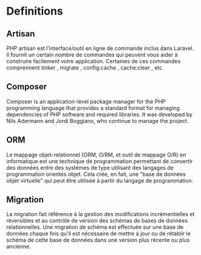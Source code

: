 # Definitions

## Artisan
PHP artisan est l'interface/outil en ligne de commande inclus dans Laravel. Il fournit un certain nombre de commandes qui peuvent vous aider à construire facilement votre application. Certaines de ces commandes comprennent tinker , migrate , config:cache , cache:clear , etc.


## Composer
Composer is an application-level package manager for the PHP programming language that provides a standard format for managing dependencies of PHP software and required libraries. It was developed by Nils Adermann and Jordi Boggiano, who continue to manage the project.


## ORM
Le mappage objet-relationnel (ORM, O/RM, et outil de mappage O/R) en informatique est une technique de programmation permettant de convertir des données entre des systèmes de type utilisant des langages de programmation orientés objet. Cela crée, en fait, une "base de données objet virtuelle" qui peut être utilisée à partir du langage de programmation.

## Migration
La migration fait référence à la gestion des modifications incrémentielles et réversibles et au contrôle de version des schémas de bases de données relationnelles. Une migration de schéma est effectuée sur une base de données chaque fois qu'il est nécessaire de mettre à jour ou de rétablir le schéma de cette base de données dans une version plus récente ou plus ancienne.

